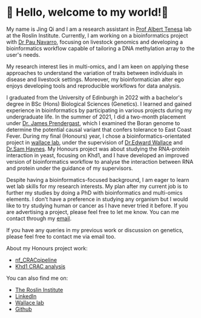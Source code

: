 # 👋 Hello, welcome to my world!👋

My name is Jing Qi and I am a research assistant in [Prof Albert Tenesa](https://www.ed.ac.uk/profile/albert-tenesa) lab at the Roslin Institute. Currently, I am working on a bioinformatics project with [Dr Pau Navarro](https://www.ed.ac.uk/profile/pau-navarro), focusing on livestock genomics and developing a bioinformatics workflow capable of tailoring a DNA methylation array to the user's needs. 

My research interest lies in multi-omics, and I am keen on applying these approaches to understand the variation of traits between individuals in disease and livestock settings. Moreover, my bioinformatician alter ego enjoys developing tools and reproducible workflows for data analysis.

I graduated from the University of Edinburgh in 2022 with a bachelor's degree in BSc (Hons) Biological Sciences (Genetics). I learned and gained experience in bioinformatics by participating in various projects during my undergraduate life. In the summer of 2021, I did a two-month placement under [Dr. James Prendergast](https://www.ed.ac.uk/profile/james-prendergast), which I examined the Boran genome to determine the potential causal variant that confers tolerance to East Coast Fever. During my final (Honours) year, I chose a bioinformatics-orientated project in [wallace lab](https://ewallace.github.io/), under the supervision of [Dr.Edward Wallace](https://ewallace.github.io/team/edward-wallace) and [Dr.Sam Haynes](https://ewallace.github.io/team/samuel-haynes). My Honours project was about studying the RNA-protein interaction in yeast, focusing on Khd1, and I have developed an improved version of bioinformatics workflow to analyse the interaction between RNA and protein under the guidance of my supervisors. 

Despite having a bioinformatics-focused background, I am eager to learn wet lab skills for my research interests. My plan after my current job is to further my studies by doing a PhD with bioinformatics and multi-omics elements. I don't have a preference in studying any organism but I would like to try studying human or cancer as I have never tried it before. If you are advertising a project, please feel free to let me know. You can me contact through my [email](jchong@ed.ac.uk). 

If you have any queries in my previous work or discussion on genetics, please feel free to contact me via email too. 

About my Honours project work:
 - [nf_CRACpipeline](https://github.com/JingQiChong/nf_CRACpipeline)
 - [Khd1 CRAC analysis](https://github.com/JingQiChong/Khd1_CRAC_analysis)

You can also find me on: 
  - [The Roslin Institute](https://www.ed.ac.uk/profile/jchong)
  - [LinkedIn](https://www.linkedin.com/in/chong-jing-qi-2b0a7919a/)
  - [Wallace lab](https://ewallace.github.io/team/jingqi-chong)
  - [Github](https://github.com/JingQiChong)
